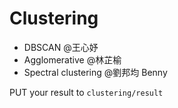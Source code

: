 # Clustering 
- DBSCAN @王心妤
- Agglomerative @林芷榆 
- Spectral clustering @劉邦均 Benny

PUT your result to `clustering/result`